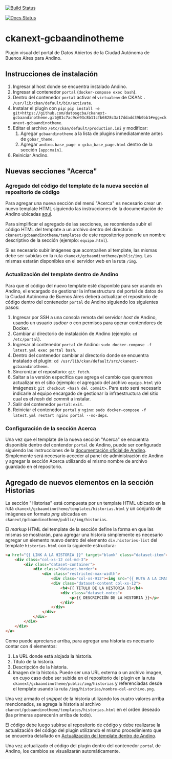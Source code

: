 [![Build Status](https://travis-ci.org/poligarcia/ckanext-gcbaandinotheme.svg?branch=master)](https://travis-ci.org/poligarcia/ckanext-gcbaandinotheme)

[![Docs Status](https://readthedocs.org/projects/ckanext-gcbaandinotheme/badge/?version=master)](http://ckanext-gcbaandinotheme.readthedocs.io/es/master/)

# ckanext-gcbaandinotheme

Plugin visual del portal de Datos Abiertos de la Ciudad Autónoma de Buenos Aires para Andino. 

## Instrucciones de instalación

1. Ingresar al host donde se encuentra instalado Andino.
1. Ingresar al contenedor `portal` (`docker-compose exec bash`).
1. Dentro del contenedor `portal` activar el `virtualenv` de CKAN: `. /usr/lib/ckan/default/bin/activate`.
1. Instalar el plugin con `pip`: `pip install -e git+https://github.com/datosgcba/ckanext-gcbaandinotheme.git@81c7ac9ce93c8b11cfb6828c3a17ddadd39b0bb1#egg=ckanext-gcbaandinotheme`.
1. Editar el archivo `/etc/ckan/default/production.ini` y modificar:
    1. Agregar `gcbaandinotheme` a la lista de plugins inmediatamente antes de `gobar_theme`.
    1. Agregar `andino.base_page = gcba_base_page.html` dentro de la sección `[app:main]`.
1. Reiniciar Andino.

## Nuevas secciones "Acerca"

### Agregado del código del template de la nueva sección al repositorio de código

Para agregar una nueva sección del menú "Acerca" es necesario crear un nuevo template HTML siguiendo las instrucciones de la documentación de Andino ubicadas [aquí](https://portal-andino.readthedocs.io/es/stable/quickstart/#como-puedo-crear-y-mostrar-mis-secciones-personalizadas).

Para simplificar el agregado de las secciones, se recomienda subir el código HTML del template a un archivo dentro del directorio `ckanext/gcbaandinotheme/templates` de este repositorioy ponerle un nombre descriptivo de la sección (ejemplo: `equipo.html`).

Si es necesario subir imágenes que acompañen al template, las mismas debe ser subidas en la ruta `ckanext/gcbaandinotheme/public/img`. Las mismas estarán disponibles en el servidor web en la ruta `/img`.

### Actualización del template dentro de Andino

Para que el código del nuevo template esté disponible para ser usando en Andino, el encargado de gestionar la infraestructura del portal de datos de la Ciudad Autónoma de Buenos Aires deberá actualizar el repositorio de código dentro del contenedor `portal` de Andino siguiendo los siguientes pasos:

1. Ingresar por SSH a una consola remota del servidor _host_ de Andino, usando un usuario _sudoer_ o con permisos para operar contendores de Docker.
1. Cambiar al directorio de instalación de Andino (ejemplo: `cd /etc/portal`).
1. Ingresar al contenedor `portal` de Andino: `sudo docker-compose -f latest.yml exec portal bash`.
1. Dentro del contenedor cambiar al directorio donde se encuentra instalado el plugin: `cd /usr/lib/ckan/default/src/ckanext-gcbaandinotheme`.
1. Sincronizar el repositorio: `git fetch`.
1. Saltar a la versión específica que agrega el cambio que queremos actualizar en el sitio (ejemplo: el agregado del archivo `equipo.html` y/o imágenes): `git checkout <hash del commit>`. Para esto será necesario indicarle al equipo encargado de gestionar la infraestructura del sitio cual es el _hash_ del _commit_ a instalar.
1. Salir del contenedor `portal`: `exit`.
1. Reiniciar el contenedor `portal` y `nginx`: `sudo docker-compose -f latest.yml restart nginx portal --no-deps`.

### Configuración de la sección Acerca

Una vez que el template de la nueva sección "Acerca" se encuentra disponible dentro del contendor `portal` de Andino, puede ser configurado siguiendo las instrucciones de la [documentación oficial de Andino](https://portal-andino.readthedocs.io/es/stable/quickstart/#como-puedo-crear-y-mostrar-mis-secciones-personalizadas). Simplemente será necesario acceder al panel de administración de Andino y agregar la sección Acerca utilizando el mismo nombre de archivo guardado en el repositorio.

## Agregado de nuevos elementos en la sección Historias

La sección "Historias" está compuesta por un template HTML ubicado en la ruta `ckanext/gcbaandinotheme/templates/historias.html` y un conjunto de imágenes en formato _png_ ubicadas en `ckanext/gcbaandinotheme/public/img/historias`.

El _markup_ HTML del template de la sección define la forma en que las mismas se mostrarán, para agregar una historia simplemente es necesario agregar un elemento nuevo dentro del elemento `div.histories-list` del template `historias.html` con la siguiente estructura:

```html
<a href="{{ LINK A LA HISTORIA }}" target="blank" class="dataset-item">
    <div class="col-xs-12 col-md-3">
        <div class="dataset-container">
            <div class="dataset-border">
                <div class="restricted-max-width">
                    <div class="col-xs-912"><img src="{{ RUTA A LA IMAGEN THUMB }}"></div>
                    <div class="dataset-content col-xs-12">
                        <h4>{{ TÍTULO DE LA HISTORIA }}</h4>
                        <div class="dataset-notes">
                            <p>{{ DESCRIPCIÓN DE LA HISTORIA }}</p>
                        </div>
                    </div>
                </div>
            </div>
        </div>
    </div>
</a>
```

Como puede apreciarse arriba, para agregar una historia es necesario contar con 4 elementos:

1. La URL donde está alojada la historia.
1. Título de la historia.
1. Descripción de la historia.
1. Imagen de la historia. Puede ser una URL externa o un archivo imagen, en cuyo caso debe ser subida en el repositorio del plugin en la ruta `ckanext/gcbaandinotheme/public/img/historias` y referenciadas desde el template usando la ruta `/img/historias/nombre-del-archivo.png`.

Una vez armado el _snippet_ de la historia utilizando los cuatro valores arriba mencionados, se agrega la historia al archivo `ckanext/gcbaandinotheme/templates/historias.html` en el orden deseado (las primeras aparecerán arriba de todo).

El código debe luego subirse al repositorio de código y debe realizarse la actualización del código del plugin utilizando el mismo procedimiento que se encuentra detallado en [Actualización del template dentro de Andino](#Actualización-del-template-dentro-de-Andino).

Una vez actualizado el código del plugin dentro del contenedor `portal` de Andino, los cambios se visualizarán automáticamente.
